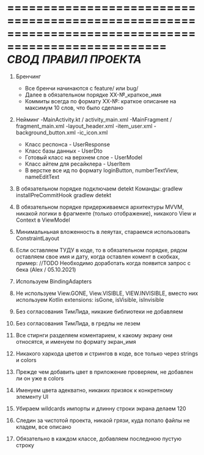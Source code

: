 ====================================================================================================
                                     *СВОД ПРАВИЛ ПРОЕКТА*
====================================================================================================

1. Бренчинг
    - Все бренчи начинаются с feature/ или bug/
    - Далее в обязательном порядке XX-№_краткое_имя
    - Коммиты всегда по формату XX-№: краткое описание на максимум 10 слов, что было сделано

2. Нейминг
    -MainActivity.kt / activity_main.xml
    -MainFragment / fragment_main.xml
    -layout_header.xml
    -item_user.xml
    -background_button.xml
    -ic_icon.xml
    - Класс респонса - UserResponse
    - Класс базы данных - UserDto
    - Готовый класс на верхнем слое - UserModel
    - Класс айтем для ресайклера - UserItem
    - В верстке все ид по формату loginButton, numberTextView, nameEditText

3. В обязательном порядке подключаем detekt
    Команды:
    gradlew installPreCommitHook
    gradlew detekt

4. В обязательном порядке придерживаемся архитектуры MVVM, никакой логики в фрагменте (только отображение),
 никакого View и Context в ViewModel

5. Минимальньная вложенность в леяутах, стараемся использовать ConstraintLayout

6. Если оставляем ТУДУ в коде, то в обязательном порядке, рядом оставляем свое имя и дату,
 когда оставлен комент в скобках, пример:
        //TODO Необходимо доработать когда появится запрос с бека (Alex / 05.10.2021)

7. Используем BindingAdapters

8. Не используем View.GONE, View.VISIBLE, VIEW.INVISIBLE, вместо них используем Kotlin extensions:
    isGone, isVisible, isInvisible

9. Без согласования ТимЛида, никакие библиотеки не добавляем

10. Без согласования ТимЛида, в гредлы не лезем

11. Все стирнги разделяем коментарием, к какому экрану они относятся, и именуем по формату экран_имя

12. Никакого харкода цветов и стрингов в коде, все только через strings и colors

13. Прежде чем добавить цвет в приложение проверяем, не добавлен ли он уже в colors

14. Именуем цвета адекватно, никаких призяок к конкретному элементу UI

15. Убираем wildcards импорты и длинну строки экрана делаем 120

16. Следин за чистотой проекта, никаой грязи, куда попало файлы не кладем, все описано

17. Обязательно в каждом классе, добавляем последнюю пустую строку
